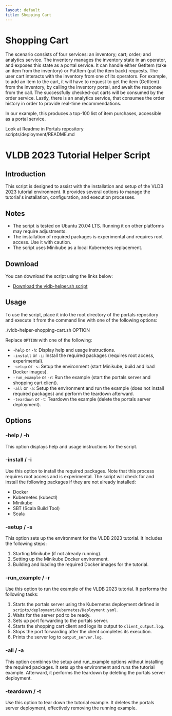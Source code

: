 ```yaml
---
layout: default
title: Shopping Cart
---
```


# Shopping Cart

The scenario consists of four services: an inventory; cart; order; and analytics service. The inventory manages the inventory state in an operator, and exposes this state as a portal service. 
It can handle either GetItem (take an item from the inventory) or PutItem (put the item back) requests. 
The user cart interacts with the inventory from one of its operators. 
For example, to add an item to the cart, it will have to request to get the item (GetItem) from the inventory, by calling the inventory portal, and await the response from the call. 
The successfully checked-out carts will be consumed by the order service. 
Lastly, there is an analytics service, that consumes the order history in order to provide real-time recommendations. 

In our example, this produces a top-100 list of item purchases, accessible as a portal service.


Look at Readme in Portals repository  
scripts/deployment/README.md


# VLDB 2023 Tutorial Helper Script

## Introduction

This script is designed to assist with the installation and setup of the VLDB 2023 tutorial environment. It provides several options to manage the tutorial's installation, configuration, and execution processes.

## Notes

- The script is tested on Ubuntu 20.04 LTS. Running it on other platforms may require adjustments.
- The installation of required packages is experimental and requires root access. Use it with caution.
- The script uses Minikube as a local Kubernetes replacement.

## Download

You can download the script using the links below:

- [Download the vldb-helper.sh script](assets-demo/vldb-helper-shopping-cart.sh)


## Usage

To use the script, place it into the root directory of the portals repository and execute it from the command line with one of the following options:

./vldb-helper-shopping-cart.sh OPTION


Replace `OPTION` with one of the following:

- `-help` or `-h`: Display help and usage instructions.
- `-install` or `-i`: Install the required packages (requires root access, experimental).
- `-setup` or `-s`: Setup the environment (start Minikube, build and load Docker images).
- `-run_example` or `-r`: Run the example (start the portals server and shopping cart client).
- `-all` or `-a`: Setup the environment and run the example (does not install required packages) and perform the teardown afterward.
- `-teardown` or `-t`: Teardown the example (delete the portals server deployment).

## Options

### -help / -h

This option displays help and usage instructions for the script.

### -install / -i

Use this option to install the required packages. Note that this process requires root access and is experimental. The script will check for and install the following packages if they are not already installed:

- Docker
- Kubernetes (kubectl)
- Minikube
- SBT (Scala Build Tool)
- Scala

### -setup / -s

This option sets up the environment for the VLDB 2023 tutorial. It includes the following steps:

1. Starting Minikube (if not already running).
2. Setting up the Minikube Docker environment.
3. Building and loading the required Docker images for the tutorial.

### -run_example / -r

Use this option to run the example of the VLDB 2023 tutorial. It performs the following tasks:

1. Starts the portals server using the Kubernetes deployment defined in `scripts/deployment/Kubernetes/Deployment.yaml`.
2. Waits for the server pod to be ready.
3. Sets up port forwarding to the portals server.
4. Starts the shopping cart client and logs its output to `client_output.log`.
5. Stops the port forwarding after the client completes its execution.
6. Prints the server log to `output_server.log`.

### -all / -a

This option combines the setup and run_example options without installing the required packages. It sets up the environment and runs the tutorial example. Afterward, it performs the teardown by deleting the portals server deployment.

### -teardown / -t

Use this option to tear down the tutorial example. It deletes the portals server deployment, effectively removing the running example.

